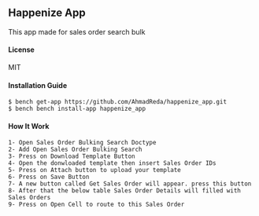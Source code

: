 ## Happenize App

This app made for sales order search bulk

#### License

MIT

#### Installation Guide
```
$ bench get-app https://github.com/AhmadReda/happenize_app.git
$ bench bench install-app happenize_app
```
#### How It Work
```
1- Open Sales Order Bulking Search Doctype
2- Add Open Sales Order Bulking Search
3- Press on Download Template Button
4- Open the donwloaded template then insert Sales Order IDs
5- Press on Attach button to upload your template
6- Press on Save Button
7- A new button called Get Sales Order will appear. press this button
8- After that the below table Sales Order Details will filled with Sales Orders
9- Press on Open Cell to route to this Sales Order
```